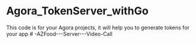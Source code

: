# Agora_TokenServer_withGo
This code is for your Agora projects, it will help you to generate tokens for your app
#   - A Z F o o d - - - S e r v e r - - - V i d e o - C a l l  
 